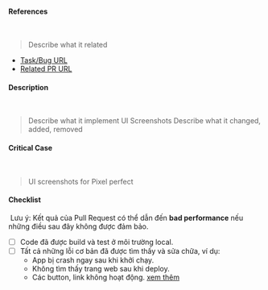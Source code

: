#### References
​
> Describe what it related
​
- [Task/Bug URL]()
- [Related PR URL]()
​
#### Description
​
> Describe what it implement
> UI Screenshots
> Describe what it changed, added, removed
​
#### Critical Case
​
> UI screenshots for Pixel perfect
​
#### Checklist
​
Lưu ý: Kết quả của Pull Request có thể dẫn đến **bad performance** nếu những điều sau đây không được đảm bảo.
​
- [ ] Code đã được build và test ở môi trường local.
- [ ] Tất cả những lỗi cơ bản đã được tìm thấy và sửa chữa, ví dụ:
	- App bị crash ngay sau khi khởi chạy.
	- Không tìm thấy trang web sau khi deploy.
	- Các button, link không hoạt động.
	[xem thêm](https://goo.gl/r6hCgW)
  